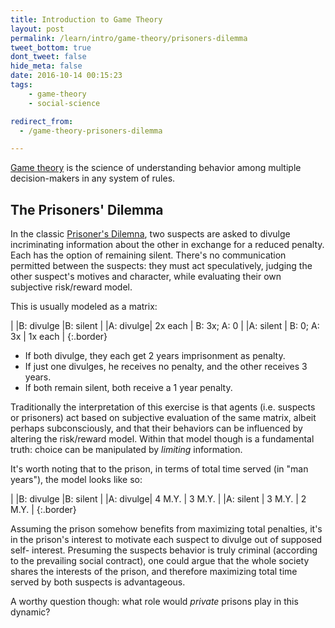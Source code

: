 ```yaml
---
title: Introduction to Game Theory
layout: post
permalink: /learn/intro/game-theory/prisoners-dilemma
tweet_bottom: true
dont_tweet: false
hide_meta: false
date: 2016-10-14 00:15:23
tags:
    - game-theory
    - social-science

redirect_from:
  - /game-theory-prisoners-dilemma

---
```



[Game theory][12] is the science of understanding behavior among multiple
decision-makers in any system of rules.


## The Prisoners' Dilemma

In the classic [Prisoner's Dilemna][11], two suspects are asked to divulge
incriminating information about the other in exchange for a reduced penalty.
Each has the option of remaining silent. There's no communication permitted
between the suspects: they must act speculatively, judging the other suspect's
motives and character, while evaluating their own subjective risk/reward model.

This is usually modeled as a matrix:

|          |B: divulge   |B: silent    |
|A: divulge| 2x each     | B: 3x; A: 0 |
|A: silent | B: 0; A: 3x | 1x each     |
{:.border}

* If both divulge, they each get 2 years imprisonment as penalty.
* If just one divulges, he receives no penalty, and the other receives 3 years.
* If both remain silent, both receive a 1 year penalty.

Traditionally the interpretation of this exercise is that agents (i.e. suspects
or prisoners) act based on subjective evaluation of the same matrix, albeit
perhaps subconsciously, and that their behaviors can be influenced by altering
the risk/reward model. Within that model though is a fundamental truth: choice
can be manipulated by _limiting_ information.

It's worth noting that to the prison, in terms of total time served (in
"man years"), the model looks like so:

|          |B: divulge |B: silent |
|A: divulge| 4 M.Y.    | 3 M.Y.   |
|A: silent | 3 M.Y.    | 2 M.Y.   |
{:.border}

Assuming the prison somehow benefits from maximizing total penalties, it's in
the prison's interest to motivate each suspect to divulge out of supposed self-
interest. Presuming the suspects behavior is truly criminal (according to the
prevailing social contract), one could argue that the whole society shares the
interests of the prison, and therefore maximizing total time served by both
suspects is advantageous.

A worthy question though: what role would _private_ prisons play in this dynamic?

[11]: https://en.wikipedia.org/wiki/Prisoner%27s_dilemma
[12]: https://en.wikipedia.org/wiki/Game_theory